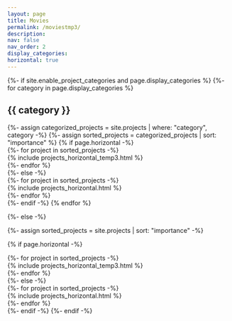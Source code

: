 ```yaml
---
layout: page
title: Movies
permalink: /moviestmp3/
description: 
nav: false
nav_order: 2
display_categories: 
horizontal: true
---
```


<!-- pages/projects.md -->
<div class="projects">
{%- if site.enable_project_categories and page.display_categories %}
  <!-- Display categorized projects -->
  {%- for category in page.display_categories %}
  <h2 class="category">{{ category }}</h2>
  {%- assign categorized_projects = site.projects | where: "category", category -%}
  {%- assign sorted_projects = categorized_projects | sort: "importance" %}
  <!-- Generate cards for each project -->
  {% if page.horizontal -%}
    <div class="container">
        <div class="row">
        {%- for project in sorted_projects -%}
            <div class="col-xl-12">
                {% include projects_horizontal_temp3.html %}
            </div>
        {%- endfor %}
        </div>
    </div>
  {%- else -%}
    <div class="container">
        <div class="row">
        {%- for project in sorted_projects -%}
            <div class="col-xl-8">
                {% include projects_horizontal.html %}
            </div>
        {%- endfor %}
        </div>
    </div>
  {%- endif -%}
  {% endfor %}

{%- else -%}
<!-- Display projects without categories -->
  {%- assign sorted_projects = site.projects | sort: "importance" -%}
  <!-- Generate cards for each project -->
  {% if page.horizontal -%}
    <div class="container">
        <div class="row">
        {%- for project in sorted_projects -%}
            <div class="col-xl-12">
                {% include projects_horizontal_temp3.html %}
            </div>
        {%- endfor %}
        </div>
    </div>
  {%- else -%}
    <div class="container">
        <div class="row">
        {%- for project in sorted_projects -%}
            <div class="col-xl-8">
                {% include projects_horizontal.html %}
            </div>
        {%- endfor %}
        </div>
    </div>
  {%- endif -%}
{%- endif -%}
</div>
